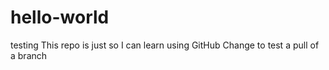 # hello-world
testing
This repo is just so I can learn using GitHub
Change to test a pull of a branch
